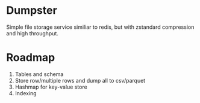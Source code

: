 Dumpster
========

Simple file storage service similiar to redis, but with zstandard compression and high throughput.

Roadmap
=======

1. Tables and schema
2. Store row/multiple rows and dump all to csv/parquet
3. Hashmap for key-value store
4. Indexing
